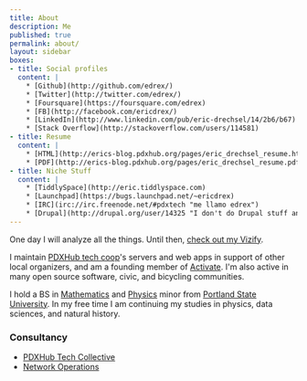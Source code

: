 ```yaml
---
title: About
description: Me
published: true
permalink: about/
layout: sidebar
boxes:
- title: Social profiles
  content: |
    * [Github](http://github.com/edrex/) 
    * [Twitter](http://twitter.com/edrex/) 
    * [Foursquare](https://foursquare.com/edrex) 
    * [FB](http://facebook.com/ericdrex/) 
    * [LinkedIn](http://www.linkedin.com/pub/eric-drechsel/14/2b6/b67) 
    * [Stack Overflow](http://stackoverflow.com/users/114581)
- title: Resume
  content: |
    * [HTML](http://erics-blog.pdxhub.org/pages/eric_drechsel_resume.html)
    * [PDF](http://erics-blog.pdxhub.org/pages/eric_drechsel_resume.pdf)
- title: Niche Stuff
  content: |
    * [TiddlySpace](http://eric.tiddlyspace.com)
    * [Launchpad](https://bugs.launchpad.net/~ericdrex)
    * [IRC](irc://irc.freenode.net/#pdxtech "me llamo edrex")
    * [Drupal](http://drupal.org/user/14325 "I don't do Drupal stuff anymore :D")
---
```


One day I will analyze all the things. Until then, [check out my Vizify](https://www.vizify.com/eric-drechsel/).

I maintain [PDXHub tech coop](http://pdxhub.org)'s servers and web apps in support of other local organizers, and am a founding member of [Activate](http://activatehub.org/). I'm also active in many open source software, civic, and bicycling communities.

I hold a BS in [Mathematics](http://math.pdx.edu/) and [Physics](http://physics.pdx.edu/) minor from [Portland State University](http://pdx.edu/). In my free time I am continuing my studies in physics, data sciences, and natural history.

### Consultancy

 * [PDXHub Tech Collective](http://wiki.pdxhub.org/)
 * [Network Operations](http://wiki.pdxhub.org/ops)
